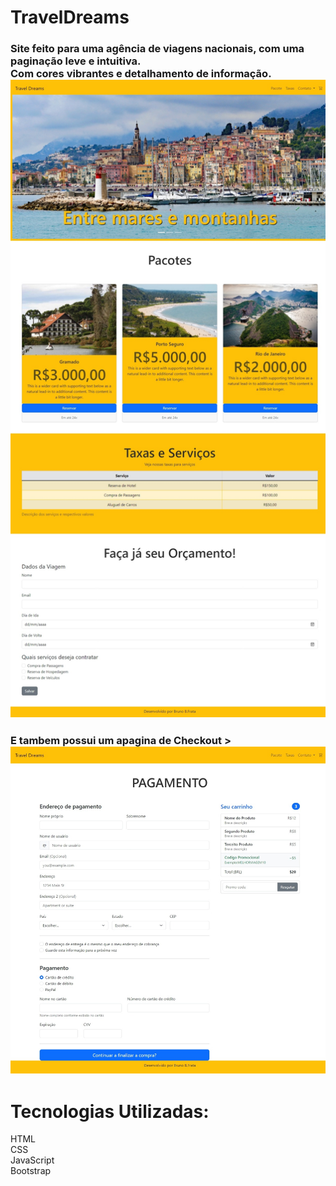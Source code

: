 
# TravelDreams

<h3>Site feito para uma agência de viagens nacionais, com uma paginação leve e intuitiva.<br>
Com cores vibrantes e detalhamento de informação.

<img src="./Assets/Captura%20da%20Web_13-6-2023_112837_.jpeg">

<h3>E tambem possui um apagina de Checkout >

<img src="./Assets/Captura%20da%20Web_13-6-2023_11323_.jpeg">

<h1>Tecnologias Utilizadas:</h1>
<p>HTML<br>
CSS<br>
JavaScript<br>
Bootstrap</p>
